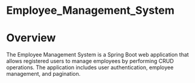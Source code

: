 # Employee_Management_System
# Overview
The Employee Management System is a Spring Boot web application that allows registered users to manage employees by performing CRUD operations. The application includes user authentication, employee management, and pagination.

